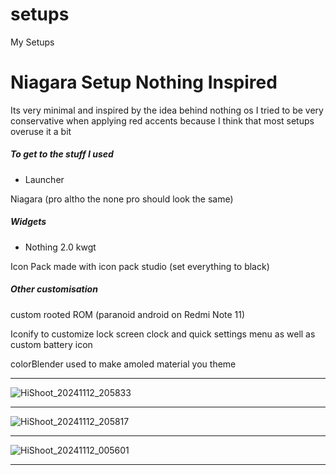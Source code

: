 # setups
My Setups
# Niagara Setup Nothing Inspired
Its very minimal and inspired by the idea behind nothing os I tried to be very conservative when applying red accents because I think that most setups overuse it a bit 

##### To get to the stuff I used 
- Launcher

Niagara (pro altho the none pro should look the same)

##### Widgets

- Nothing 2.0 kwgt

Icon Pack made with icon pack studio (set everything to black)

##### Other customisation
custom rooted ROM (paranoid android on Redmi Note 11)

Iconify to customize lock screen clock and quick settings menu as well as custom battery icon

colorBlender used to make amoled material you theme

***
![HiShoot_20241112_205833](https://github.com/user-attachments/assets/7d1727f9-57a8-4633-a92a-809a2b4a3a1e)

***

![HiShoot_20241112_205817](https://github.com/user-attachments/assets/545f9fd8-89e2-4c26-bc6e-a0eed2f86c97)

***

![HiShoot_20241112_005601](https://github.com/user-attachments/assets/e7869667-a6f2-4427-9931-1f1a5ccb884b)

***
